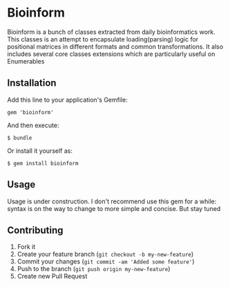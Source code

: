 # Bioinform

Bioinform is a bunch of classes extracted from daily bioinformatics work. This classes is an attempt to encapsulate loading(parsing) logic for positional matrices in different formats and common transformations. It also includes several core classes extensions which are particularly useful on Enumerables

## Installation

Add this line to your application's Gemfile:

    gem 'bioinform'

And then execute:

    $ bundle

Or install it yourself as:

    $ gem install bioinform

## Usage

Usage is under construction. I don't recommend use this gem for a while: syntax is on the way to change to more simple and concise. But stay tuned

## Contributing

1. Fork it
2. Create your feature branch (`git checkout -b my-new-feature`)
3. Commit your changes (`git commit -am 'Added some feature'`)
4. Push to the branch (`git push origin my-new-feature`)
5. Create new Pull Request
